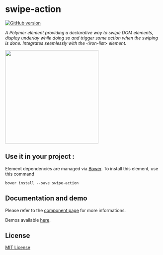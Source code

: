 # swipe-action

[![GitHub version](https://badge.fury.io/gh/vguillou%2Fswipe-action.svg)](https://badge.fury.io/gh/vguillou%2Fswipe-action)

_A Polymer element providing a declarative way to swipe DOM elements, display underlay while doing so and trigger some action when the swiping is done. Integrates seemlessly with the &lt;iron-list&gt; element._

<img src="https://github.com/vguillou/swipe-action/blob/master/res/swipe-action.gif" width="300">

## Use it in your project :

Element dependencies are managed via [Bower](http://bower.io/). To install this element,
use this command

    bower install --save swipe-action


## Documentation and demo

Please refer to the <a href="https://vguillou.github.io/webcomponents/swipe-action">component page</a> for more informations.

Demos available <a href="https://vguillou.github.io/webcomponents/swipe-action/demo">here</a>.


## License

[MIT License](https://github.com/vguillou/swipe-action/blob/master/LICENSE.md)
